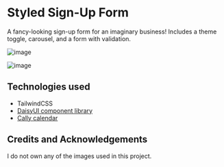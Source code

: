 # Styled Sign-Up Form
A fancy-looking sign-up form for an imaginary business!
Includes a theme toggle, carousel, and a form with validation.

![image](https://github.com/user-attachments/assets/ac9b812f-e87f-4f1e-bd40-f4a78a12c2a2)

![image](https://github.com/user-attachments/assets/842796d9-aa1b-4085-8eae-1f503ef2644c)

## Technologies used
* TailwindCSS
* [DaisyUI component library](https://v5.daisyui.com/)
* [Cally calendar](https://github.com/WickyNilliams/cally)

## Credits and Acknowledgements
I do not own any of the images used in this project.
